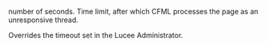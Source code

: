 number of seconds. Time limit, after which CFML processes the page as an unresponsive thread.

Overrides the timeout set in the Lucee Administrator.